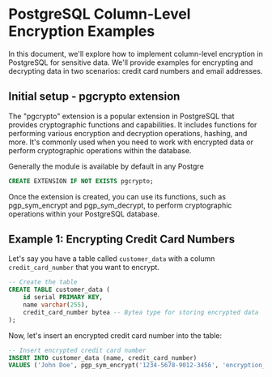 # PostgreSQL Column-Level Encryption Examples

In this document, we'll explore how to implement column-level encryption in PostgreSQL for sensitive data. We'll provide examples for encrypting and decrypting data in two scenarios: credit card numbers and email addresses.
## Initial setup - pgcrypto extension

The "pgcrypto" extension is a popular extension in PostgreSQL that provides cryptographic functions and capabilities. It includes functions for performing various encryption and decryption operations, hashing, and more. It's commonly used when you need to work with encrypted data or perform cryptographic operations within the database.

Generally the module is available by default in any Postgre
```sql
CREATE EXTENSION IF NOT EXISTS pgcrypto;
```
Once the extension is created, you can use its functions, such as pgp_sym_encrypt and pgp_sym_decrypt, to perform cryptographic operations within your PostgreSQL database.

## Example 1: Encrypting Credit Card Numbers

Let's say you have a table called `customer_data` with a column `credit_card_number` that you want to encrypt.

```sql
-- Create the table
CREATE TABLE customer_data (
    id serial PRIMARY KEY,
    name varchar(255),
    credit_card_number bytea -- Bytea type for storing encrypted data
);
```
Now, let's insert an encrypted credit card number into the table:

```sql
-- Insert encrypted credit card number
INSERT INTO customer_data (name, credit_card_number)
VALUES ('John Doe', pgp_sym_encrypt('1234-5678-9012-3456', 'encryption_key'));
```
